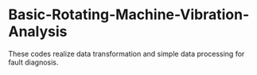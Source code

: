 # Basic-Rotating-Machine-Vibration-Analysis
These codes realize data transformation and simple data processing for fault diagnosis.
